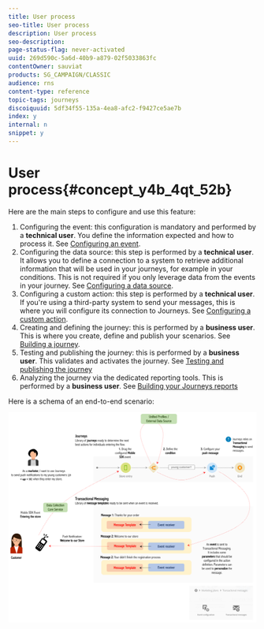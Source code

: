 ```yaml
---
title: User process
seo-title: User process
description: User process
seo-description: 
page-status-flag: never-activated
uuid: 269d590c-5a6d-40b9-a879-02f5033863fc
contentOwner: sauviat
products: SG_CAMPAIGN/CLASSIC
audience: rns
content-type: reference
topic-tags: journeys
discoiquuid: 5df34f55-135a-4ea8-afc2-f9427ce5ae7b
index: y
internal: n
snippet: y
---
```


# User process{#concept_y4b_4qt_52b}

Here are the main steps to configure and use this feature:

1.  Configuring the event: this configuration is mandatory and performed by a **technical user**. You define the information expected and how to process it. See [Configuring an event](event.md#concept_gfj_fqt_52b).
1.  Configuring the data source: this step is performed by a **technical user**. It allows you to define a connection to a system to retrieve additional information that will be used in your journeys, for example in your conditions. This is not required if you only leverage data from the events in your journey. See [Configuring a data source](ds.md#concept_s1s_dqt_52b).
1.  Configuring a custom action: this step is performed by a **technical user**. If you're using a third-party system to send your messages, this is where you will configure its connection to Journeys. See [Configuring a custom action](custom.md#concept_sxy_bzs_dgb).
1.  Creating and defining the journey: this is performed by a **business user**. This is where you create, define and publish your scenarios. See [Building a journey](journey.md#concept_gq5_sqt_52b).
1.  Testing and publishing the journey: this is performed by a **business user**. This validates and activates the journey. See [Testing and publishing the journey](journeypublication.md#concept_mtc_lrt_52b)
1.  Analyzing the journey via the dedicated reporting tools. This is performed by a **business user**. See [Building your Journeys reports](reporting.md#concept_rfj_wpt_52b)

Here is a schema of an end-to-end scenario:

![](assets/journeydiagram.png)  